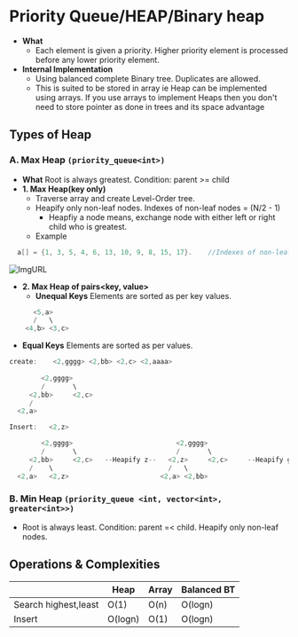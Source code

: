 # Priority Queue/HEAP/Binary heap
- **What**
  - Each element is given a priority. Higher priority element is processed before any lower priority element. 
- **Internal Implementation**
  - Using balanced complete Binary tree. Duplicates are allowed. 
  - This is suited to be stored in array ie Heap can be implemented using arrays. If you use arrays to implement Heaps then you don't need to store pointer as done in trees and its space advantage
  
## Types of Heap
### A. Max Heap `(priority_queue<int>)`
- **What** Root is always greatest. Condition: parent >= child
- **1. Max Heap(key only)**
  - Traverse array and create Level-Order tree. 
  - Heapify only non-leaf nodes. Indexes of non-leaf nodes = (N/2 - 1)
    - Heapfiy a node means, exchange node with either left or right child who is greatest.
  - Example
```c++
  a[] = {1, 3, 5, 4, 6, 13, 10, 9, 8, 15, 17}.    //Indexes of non-leaf nodes = (N/2 - 1) = 4,6,5,3,1
```
![ImgURL](https://i.ibb.co/vxFKzqD/max-heap.png)

- **2. Max Heap of pairs<key, value>**
  - **Unequal Keys** Elements are sorted as per key values.
```c++
      <5,a>
      /   \
    <4,b> <3,c>      
```
  - **Equal Keys** Elements are sorted as per values.
  ```c++
create:    <2,gggg> <2,bb> <2,c> <2,aaaa>
    
          <2,gggg>
          /       \
       <2,bb>     <2,c>
       /
    <2,a>   

Insert:   <2,z>

          <2,gggg>                          <2,gggg>                                   <2,z>
          /       \                         /       \                                 /     \
       <2,bb>     <2,c>   --Heapify z--   <2,z>     <2,c>     --Heapify gggg-->   <2,gggg>  <2,c>
       /    \                             /   \                                   /     \
    <2,a>   <2,z>                       <2,a> <2,bb>                            <2,a>   <2,bb>
```

### B. Min Heap `(priority_queue <int, vector<int>, greater<int>>)`
- Root is always least. Condition: parent =< child. Heapify only non-leaf nodes.
  
## Operations & Complexities

| |Heap|Array|Balanced BT|
|---|---|---|---|
|Search highest,least|O(1)|O(n)|O(logn)|
|Insert|O(logn)|O(1)|O(logn)|
 
